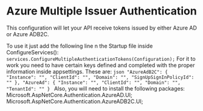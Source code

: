 # Azure Multiple Issuer Authentication

This configuration will let your API receive tokens issued by either Azure AD or Azure ADB2C.

To use it just add the following line n the Startup file inside ConfigureServices():
           ```
            services.ConfigureMultipleAuthenticationTokens(Configuration);
           ```
For it to work you need to have certain keys defined and completed with the proper information inside appsettings. These are:
            ```json
                "AzureAdB2C": {
                    "Instance": "",
                    "ClientId": "",
                    "Domain": "",
                    "SignUpSignInPolicyId": ""
                },
                "AzureAd": {
                    "Instance": "",
                    "ClientId": "",
                    "Domain": "",
                    "TenantId": ""
                }
            ```
Also, you will need to install the following packages:
    Microsoft.AspNetCore.Authentication.AzureAD.UI;
    Microsoft.AspNetCore.Authentication.AzureADB2C.UI;
